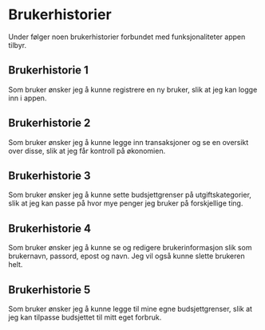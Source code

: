 # Brukerhistorier
Under følger noen brukerhistorier forbundet med funksjonaliteter appen tilbyr.

## Brukerhistorie 1
Som bruker ønsker jeg å kunne registrere en ny bruker, slik at jeg kan logge inn i appen.

## Brukerhistorie 2
Som bruker ønsker jeg å kunne legge inn transaksjoner og se en oversikt over disse, slik at jeg får kontroll på økonomien.

## Brukerhistorie 3
Som bruker ønsker jeg å kunne sette budsjettgrenser på utgiftskategorier, slik at jeg kan passe på hvor mye penger jeg bruker på forskjellige ting.

## Brukerhistorie 4
Som bruker ønsker jeg å kunne se og redigere brukerinformasjon slik som brukernavn, passord, epost og navn. Jeg vil også kunne slette brukeren helt.

## Brukerhistorie 5
Som bruker ønsker jeg å kunne legge til mine egne budsjettgrenser, slik at jeg kan tilpasse budsjettet til mitt eget forbruk.